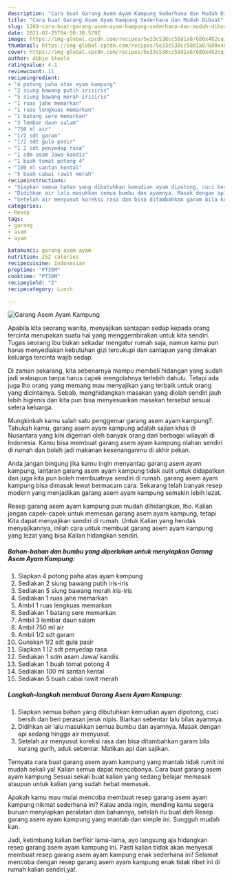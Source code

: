 ```yaml
---
description: "Cara buat Garang Asem Ayam Kampung Sederhana dan Mudah Dibuat"
title: "Cara buat Garang Asem Ayam Kampung Sederhana dan Mudah Dibuat"
slug: 1269-cara-buat-garang-asem-ayam-kampung-sederhana-dan-mudah-dibuat
date: 2021-02-25T04:50:38.579Z
image: https://img-global.cpcdn.com/recipes/5e33c538cc58d1a8/680x482cq70/garang-asem-ayam-kampung-foto-resep-utama.jpg
thumbnail: https://img-global.cpcdn.com/recipes/5e33c538cc58d1a8/680x482cq70/garang-asem-ayam-kampung-foto-resep-utama.jpg
cover: https://img-global.cpcdn.com/recipes/5e33c538cc58d1a8/680x482cq70/garang-asem-ayam-kampung-foto-resep-utama.jpg
author: Abbie Steele
ratingvalue: 4.1
reviewcount: 11
recipeingredient:
- "4 potong paha atas ayam kampung"
- "2 siung bawang putih irisiris"
- "5 siung bawang merah irisiris"
- "1 ruas jahe memarkan"
- "1 ruas lengkuas memarkan"
- "1 batang sere memarkan"
- "3 lembar daun salam"
- "750 ml air"
- "1/2 sdt garam"
- "1/2 sdt gula pasir"
- "1 2 sdt penyedap rasa"
- "1 sdm asam Jawa kandis"
- "1 buah tomat potong 4"
- "100 ml santan kental"
- "5 buah cabai rawit merah"
recipeinstructions:
- "Siapkan semua bahan yang dibutuhkan kemudian ayam dipotong, cuci bersih dan beri perasan jeruk nipis. Biarkan sebentar lalu bilas ayamnya."
- "Didihkan air lalu masukkan semua bumbu dan ayamnya. Masak dengan api sedang hingga air menyusut."
- "Setelah air menyusut koreksi rasa dan bisa ditambahkan garam bila kurang gurih, aduk sebentar. Matikan api dan sajikan."
categories:
- Resep
tags:
- garang
- asem
- ayam

katakunci: garang asem ayam 
nutrition: 252 calories
recipecuisine: Indonesian
preptime: "PT35M"
cooktime: "PT38M"
recipeyield: "2"
recipecategory: Lunch

---
```



![Garang Asem Ayam Kampung](https://img-global.cpcdn.com/recipes/5e33c538cc58d1a8/680x482cq70/garang-asem-ayam-kampung-foto-resep-utama.jpg)

Apabila kita seorang wanita, menyajikan santapan sedap kepada orang tercinta merupakan suatu hal yang menggembirakan untuk kita sendiri. Tugas seorang ibu bukan sekadar mengatur rumah saja, namun kamu pun harus menyediakan kebutuhan gizi tercukupi dan santapan yang dimakan keluarga tercinta wajib sedap.

Di zaman  sekarang, kita sebenarnya mampu membeli hidangan yang sudah jadi walaupun tanpa harus capek mengolahnya terlebih dahulu. Tetapi ada juga lho orang yang memang mau menyajikan yang terbaik untuk orang yang dicintainya. Sebab, menghidangkan masakan yang diolah sendiri jauh lebih higienis dan kita pun bisa menyesuaikan masakan tersebut sesuai selera keluarga. 



Mungkinkah kamu salah satu penggemar garang asem ayam kampung?. Tahukah kamu, garang asem ayam kampung adalah sajian khas di Nusantara yang kini digemari oleh banyak orang dari berbagai wilayah di Indonesia. Kamu bisa membuat garang asem ayam kampung olahan sendiri di rumah dan boleh jadi makanan kesenanganmu di akhir pekan.

Anda jangan bingung jika kamu ingin menyantap garang asem ayam kampung, lantaran garang asem ayam kampung tidak sulit untuk didapatkan dan juga kita pun boleh membuatnya sendiri di rumah. garang asem ayam kampung bisa dimasak lewat bermacam cara. Sekarang telah banyak resep modern yang menjadikan garang asem ayam kampung semakin lebih lezat.

Resep garang asem ayam kampung pun mudah dihidangkan, lho. Kalian jangan capek-capek untuk memesan garang asem ayam kampung, tetapi Kita dapat menyajikan sendiri di rumah. Untuk Kalian yang hendak menyajikannya, inilah cara untuk membuat garang asem ayam kampung yang lezat yang bisa Kalian hidangkan sendiri.

<!--inarticleads1-->

##### Bahan-bahan dan bumbu yang diperlukan untuk menyiapkan Garang Asem Ayam Kampung:

1. Siapkan 4 potong paha atas ayam kampung
1. Sediakan 2 siung bawang putih iris-iris
1. Sediakan 5 siung bawang merah iris-iris
1. Sediakan 1 ruas jahe memarkan
1. Ambil 1 ruas lengkuas memarkan
1. Sediakan 1 batang sere memarkan
1. Ambil 3 lembar daun salam
1. Ambil 750 ml air
1. Ambil 1/2 sdt garam
1. Gunakan 1/2 sdt gula pasir
1. Siapkan 1 )2 sdt penyedap rasa
1. Sediakan 1 sdm asam Jawa/ kandis
1. Sediakan 1 buah tomat potong 4
1. Sediakan 100 ml santan kental
1. Sediakan 5 buah cabai rawit merah




<!--inarticleads2-->

##### Langkah-langkah membuat Garang Asem Ayam Kampung:

1. Siapkan semua bahan yang dibutuhkan kemudian ayam dipotong, cuci bersih dan beri perasan jeruk nipis. Biarkan sebentar lalu bilas ayamnya.
1. Didihkan air lalu masukkan semua bumbu dan ayamnya. Masak dengan api sedang hingga air menyusut.
1. Setelah air menyusut koreksi rasa dan bisa ditambahkan garam bila kurang gurih, aduk sebentar. Matikan api dan sajikan.




Ternyata cara buat garang asem ayam kampung yang mantab tidak rumit ini mudah sekali ya! Kalian semua dapat mencobanya. Cara buat garang asem ayam kampung Sesuai sekali buat kalian yang sedang belajar memasak ataupun untuk kalian yang sudah hebat memasak.

Apakah kamu mau mulai mencoba membuat resep garang asem ayam kampung nikmat sederhana ini? Kalau anda ingin, mending kamu segera buruan menyiapkan peralatan dan bahannya, setelah itu buat deh Resep garang asem ayam kampung yang mantab dan simple ini. Sungguh mudah kan. 

Jadi, ketimbang kalian berfikir lama-lama, ayo langsung aja hidangkan resep garang asem ayam kampung ini. Pasti kalian tiidak akan menyesal membuat resep garang asem ayam kampung enak sederhana ini! Selamat mencoba dengan resep garang asem ayam kampung enak tidak ribet ini di rumah kalian sendiri,ya!.

